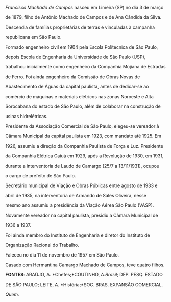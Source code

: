 

*Francisco Machado de Campos* nasceu em Limeira (SP) no dia 3 de março

de 1879, filho de Antônio Machado de Campos e de Ana Cândida da Silva.

Descendia de famílias proprietárias de terras e vinculadas à campanha

republicana em São Paulo.



Formado engenheiro civil em 1904 pela Escola Politécnica de São Paulo,

depois Escola de Engenharia da Universidade de São Paulo (USP),

trabalhou inicialmente como engenheiro da Companhia Mojiana de Estradas

de Ferro. Foi ainda engenheiro da Comissão de Obras Novas de

Abastecimento de Águas da capital paulista, antes de dedicar-se ao

comércio de máquinas e materiais elétricos nas zonas Noroeste e Alta

Sorocabana do estado de São Paulo, além de colaborar na construção de

usinas hidrelétricas.



Presidente da Associação Comercial de São Paulo, elegeu-se vereador à

Câmara Municipal da capital paulista em 1923, com mandato até 1925. Em

1926, assumiu a direção da Companhia Paulista de Força e Luz. Presidente

da Companhia Elétrica Caiuá em 1929, após a Revolução de 1930, em 1931,

durante a interventoria de Laudo de Camargo (25/7 a 13/11/1931), ocupou

o cargo de prefeito de São Paulo.



Secretário municipal de Viação e Obras Públicas entre agosto de 1933 e

abril de 1935, na interventoria de Armando de Sales Oliveira, nesse

mesmo ano assumiu a presidência da Viação Aérea São Paulo (VASP).

Novamente vereador na capital paulista, presidiu a Câmara Municipal de

1936 a 1937.



Foi ainda membro do Instituto de Engenharia e diretor do Instituto de

Organização Racional do Trabalho.



Faleceu no dia 11 de novembro de 1957 em São Paulo.



Casado com Hermantina Camargo Machado de Campos, teve quatro filhos.



**FONTES**: ARAÚJO, A. *Chefes;*COUTINHO, A.*Brasil*; DEP. PESQ. ESTADO

DE SÃO PAULO; LEITE, A. *História;*SOC. BRAS. EXPANSÃO COMERCIAL.

*Quem*.

